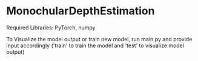 # MonochularDepthEstimation

Required Libraries:
PyTorch, numpy

To Visualize the model output or train new model, run main.py and provide input accordingly ('train' to train the model and 'test' to visualize model output)